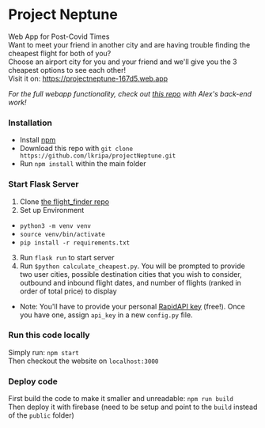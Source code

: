 # Project Neptune

Web App for Post-Covid Times <br />
Want to meet your friend in another city and are having trouble finding the cheapest flight for both of you? <br />
Choose an airport city for you and your friend and we'll give you the 3 cheapest options to see each other! <br />
Visit it on: https://projectneptune-167d5.web.app

*For the full webapp functionality, check out [this repo](https://github.com/alexgastone/flight_finder) with Alex's back-end work!*

### Installation
 - Install [npm](https://www.npmjs.com/get-npm)
 - Download this repo with `git clone https://github.com/lkripa/projectNeptune.git`
 - Run `npm install` within the main folder 

### Start Flask Server
1. Clone [the flight_finder repo](https://github.com/alexgastone/flight_finder)
2. Set up  Environment 
- `python3 -m venv venv`
- `source venv/bin/activate`
- `pip install -r requirements.txt`
3. Run `flask run` to start server
4. Run `$python calculate_cheapest.py`. You will be prompted to provide two user cities, possible destination cities that you wish to consider, outbound and inbound flight dates, and number of flights (ranked in order of total price) to display
  * Note: You'll have to provide your personal [RapidAPI key](https://rapidapi.com/skyscanner/api/skyscanner-flight-search) (free!). Once you have one, assign `api_key` in a new `config.py` file. 

### Run this code locally
Simply run: `npm start` <br />
Then checkout the website on `localhost:3000`

### Deploy code
First build the code to make it smaller and unreadable: `npm run build` <br />
Then deploy it with firebase (need to be setup and point to the `build` instead of the `public` folder)
